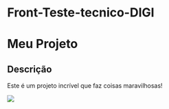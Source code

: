 # Front-Teste-tecnico-DIGI

# Meu Projeto

## Descrição
Este é um projeto incrível que faz coisas maravilhosas!
  
<img src = "[https://camo.githubusercontent.com/4fa9a5bdefafee7e59ad2086429306dfc0c902d0db4d2d1fdfb534b1767d9f62/68747470733a2f2f646576656c6f706572732e67697068792e636f6d2f6272616e63682f6d61737465722f7374617469632f6170692d35313264333663303936363236383237313731303861333862626235633537642e676966](https://raw.githubusercontent.com/Ca788/JavaScript_book/main/cap09-localStorage/img/01Quiz.png)https://raw.githubusercontent.com/Ca788/JavaScript_book/main/cap09-localStorage/img/01Quiz.png"/>

